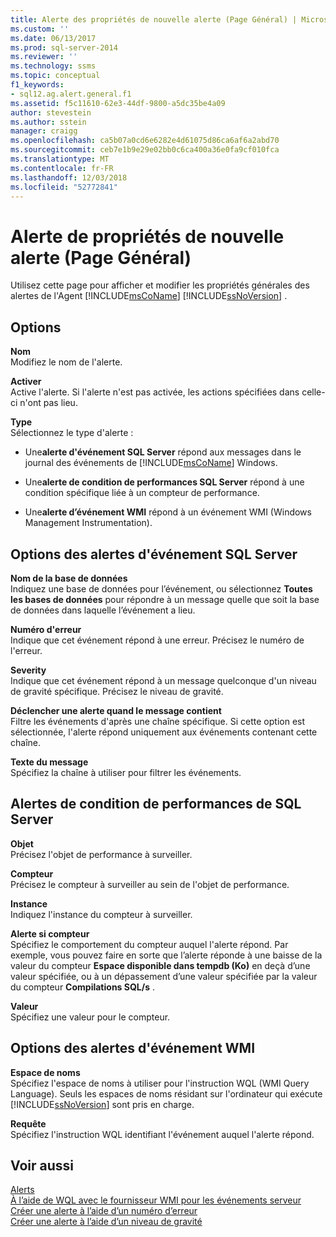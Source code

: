 ```yaml
---
title: Alerte des propriétés de nouvelle alerte (Page Général) | Microsoft Docs
ms.custom: ''
ms.date: 06/13/2017
ms.prod: sql-server-2014
ms.reviewer: ''
ms.technology: ssms
ms.topic: conceptual
f1_keywords:
- sql12.ag.alert.general.f1
ms.assetid: f5c11610-62e3-44df-9800-a5dc35be4a09
author: stevestein
ms.author: sstein
manager: craigg
ms.openlocfilehash: ca5b07a0cd6e6282e4d61075d86ca6af6a2abd70
ms.sourcegitcommit: ceb7e1b9e29e02bb0c6ca400a36e0fa9cf010fca
ms.translationtype: MT
ms.contentlocale: fr-FR
ms.lasthandoff: 12/03/2018
ms.locfileid: "52772841"
---
```

# <a name="alert-properties-new-alert-general-page"></a>Alerte de propriétés de nouvelle alerte (Page Général)
  Utilisez cette page pour afficher et modifier les propriétés générales des alertes de l'Agent [!INCLUDE[msCoName](../../includes/msconame-md.md)] [!INCLUDE[ssNoVersion](../../includes/ssnoversion-md.md)] .  
  
## <a name="options"></a>Options  
 **Nom**  
 Modifiez le nom de l'alerte.  
  
 **Activer**  
 Active l'alerte. Si l'alerte n'est pas activée, les actions spécifiées dans celle-ci n'ont pas lieu.  
  
 **Type**  
 Sélectionnez le type d'alerte :  
  
-   Une**alerte d'événement SQL Server** répond aux messages dans le journal des événements de [!INCLUDE[msCoName](../../includes/msconame-md.md)] Windows.  
  
-   Une**alerte de condition de performances SQL Server** répond à une condition spécifique liée à un compteur de performance.  
  
-   Une**alerte d’événement WMI** répond à un événement WMI (Windows Management Instrumentation).  
  
## <a name="sql-server-event-alert-options"></a>Options des alertes d'événement SQL Server  
 **Nom de la base de données**  
 Indiquez une base de données pour l’événement, ou sélectionnez **Toutes les bases de données** pour répondre à un message quelle que soit la base de données dans laquelle l’événement a lieu.  
  
 **Numéro d'erreur**  
 Indique que cet événement répond à une erreur. Précisez le numéro de l'erreur.  
  
 **Severity**  
 Indique que cet événement répond à un message quelconque d'un niveau de gravité spécifique. Précisez le niveau de gravité.  
  
 **Déclencher une alerte quand le message contient**  
 Filtre les événements d'après une chaîne spécifique. Si cette option est sélectionnée, l'alerte répond uniquement aux événements contenant cette chaîne.  
  
 **Texte du message**  
 Spécifiez la chaîne à utiliser pour filtrer les événements.  
  
## <a name="sql-server-performance-condition-alerts"></a>Alertes de condition de performances de SQL Server  
 **Objet**  
 Précisez l'objet de performance à surveiller.  
  
 **Compteur**  
 Précisez le compteur à surveiller au sein de l'objet de performance.  
  
 **Instance**  
 Indiquez l'instance du compteur à surveiller.  
  
 **Alerte si compteur**  
 Spécifiez le comportement du compteur auquel l'alerte répond. Par exemple, vous pouvez faire en sorte que l’alerte réponde à une baisse de la valeur du compteur **Espace disponible dans tempdb (Ko)** en deçà d’une valeur spécifiée, ou à un dépassement d’une valeur spécifiée par la valeur du compteur **Compilations SQL/s** .  
  
 **Valeur**  
 Spécifiez une valeur pour le compteur.  
  
## <a name="wmi-event-alert-options"></a>Options des alertes d'événement WMI  
 **Espace de noms**  
 Spécifiez l'espace de noms à utiliser pour l'instruction WQL (WMI Query Language). Seuls les espaces de noms résidant sur l'ordinateur qui exécute [!INCLUDE[ssNoVersion](../../includes/ssnoversion-md.md)] sont pris en charge.  
  
 **Requête**  
 Spécifiez l'instruction WQL identifiant l'événement auquel l'alerte répond.  
  
## <a name="see-also"></a>Voir aussi  
 [Alerts](alerts.md)   
 [À l’aide de WQL avec le fournisseur WMI pour les événements serveur](../../relational-databases/wmi-provider-server-events/using-wql-with-the-wmi-provider-for-server-events.md)   
 [Créer une alerte à l’aide d’un numéro d’erreur](create-an-alert-using-an-error-number.md)   
 [Créer une alerte à l’aide d’un niveau de gravité](create-an-alert-using-severity-level.md)  
  
  
